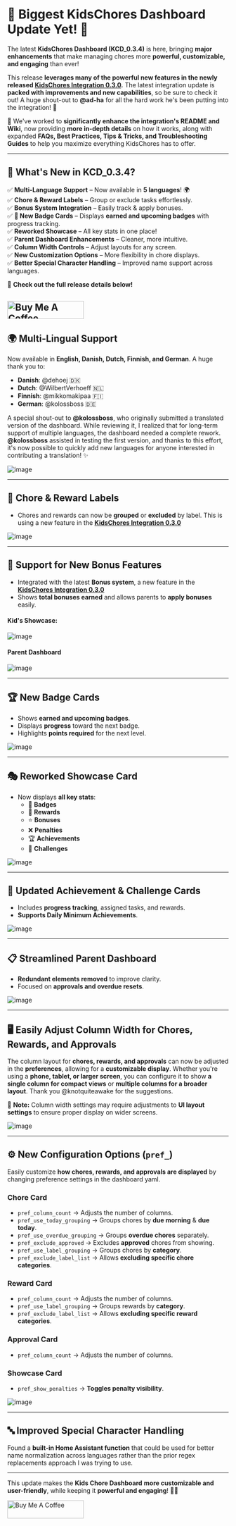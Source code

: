 # 🎉 **Biggest KidsChores Dashboard Update Yet!** 🚀  

The latest **KidsChores Dashboard (KCD_0.3.4)** is here, bringing **major enhancements** that make managing chores more **powerful, customizable, and engaging** than ever!  

This release **leverages many of the powerful new features in the newly released [KidsChores Integration 0.3.0](https://github.com/ad-ha/kidschores-ha).** The latest integration update is **packed with improvements and new capabilities**, so be sure to check it out!  A huge shout-out to **@ad-ha** for all the hard work he's been putting into the integration! 🙌

📖 We've worked to **significantly enhance the integration's README and Wiki**, now providing **more in-depth details** on how it works, along with expanded **FAQs, Best Practices, Tips & Tricks, and Troubleshooting Guides** to help you maximize everything KidsChores has to offer.  

---

## 🚀 **What's New in KCD_0.3.4?**  

✅ **Multi-Language Support** – Now available in **5 languages**! 🌍  
✅ **Chore & Reward Labels** – Group or exclude tasks effortlessly.  
✅ **Bonus System Integration** – Easily track & apply bonuses.  
✅ **🏅 New Badge Cards** – Displays **earned and upcoming badges** with progress tracking.  
✅ **Reworked Showcase** – All key stats in one place!  
✅ **Parent Dashboard Enhancements** – Cleaner, more intuitive.  
✅ **Column Width Controls** – Adjust layouts for any screen.  
✅ **New Customization Options** – More flexibility in chore displays.  
✅ **Better Special Character Handling** – Improved name support across languages.  

📖 **Check out the full release details below!**  

<a href="https://www.buymeacoffee.com/shillingcll" target="_blank"><img src="https://cdn.buymeacoffee.com/buttons/default-orange.png" alt="Buy Me A Coffee" height="41" width="174"></a>
---

## 🌍 Multi-Lingual Support
Now available in **English, Danish, Dutch, Finnish, and German**. A huge thank you to:
- **Danish**: @dehoej 🇩🇰  
- **Dutch**: @WilbertVerhoeff 🇳🇱  
- **Finnish**: @mikkomakipaa 🇫🇮  
- **German**: @kolossboss 🇩🇪  

A special shout-out to **@kolossboss**, who originally submitted a translated version of the dashboard. While reviewing it, I realized that for long-term support of multiple languages, the dashboard needed a complete rework. **@kolossboss** assisted in testing the first version, and thanks to this effort, it's now possible to quickly add new languages for anyone interested in contributing a translation! ✨

![image](https://github.com/user-attachments/assets/db4467a8-05a6-4db5-8028-93448be9fe1a)

---

## 📌 **Chore & Reward Labels**
- Chores and rewards can now be **grouped** or **excluded** by label.  This is using a new feature in the **[KidsChores Integration 0.3.0](https://github.com/ad-ha/kidschores-ha)**

![image](https://github.com/user-attachments/assets/dda5c0ed-f5cd-4404-bce7-9530b104d2a9)

---

## 🎯 **Support for New Bonus Features**
- Integrated with the latest **Bonus system**, a new feature in the **[KidsChores Integration 0.3.0](https://github.com/ad-ha/kidschores-ha)**
- Shows **total bonuses earned** and allows parents to **apply bonuses** easily.

#### Kid's Showcase:
![image](https://github.com/user-attachments/assets/6adc7c2c-50ad-4601-8ad4-11bec5fa39f3)

#### Parent Dashboard
![image](https://github.com/user-attachments/assets/f25db660-05fb-4d0b-a0c0-73ceb11703fd)

---

## 🏆 **New Badge Cards**
- Shows **earned and upcoming badges**.
- Displays **progress** toward the next badge.
- Highlights **points required** for the next level.

![image](https://github.com/user-attachments/assets/d4cb8ea4-a407-41be-af64-4750d0dbe24b)

---

## 🎭 **Reworked Showcase Card**
- Now displays **all key stats**:
  - 🏅 **Badges**
  - 🎁 **Rewards**
  - ⭐ **Bonuses**
  - ❌ **Penalties**
  - 🏆 **Achievements**
  - 🏁 **Challenges**

![image](https://github.com/user-attachments/assets/f1ac0c6a-1dc1-4b23-a21a-83d9adabb15b)


---

## 🏅 **Updated Achievement & Challenge Cards**
- Includes **progress tracking**, assigned tasks, and rewards.
- **Supports Daily Minimum Achievements**.

![image](https://github.com/user-attachments/assets/026b6b4c-963a-4d47-abf8-c79097fdadc7)

---

## 📋 **Streamlined Parent Dashboard**
- **Redundant elements removed** to improve clarity.
- Focused on **approvals and overdue resets**.

![image](https://github.com/user-attachments/assets/d24d5cb6-b530-40c3-bc87-c936d6f68836)

---

## 🖥️ **Easily Adjust Column Width for Chores, Rewards, and Approvals**  

The column layout for **chores, rewards, and approvals** can now be adjusted in the **preferences**, allowing for a **customizable display**. Whether you're using a **phone, tablet, or larger screen**, you can configure it to show **a single column for compact views** or **multiple columns for a broader layout**.  Thank you @knotquiteawake for the suggestions.

📌 **Note:** Column width settings may require adjustments to **UI layout settings** to ensure proper display on wider screens.  

![image](https://github.com/user-attachments/assets/d0449400-207d-4b4d-8cf1-f9f76c6aa9b8)

---

## ⚙️ **New Configuration Options (`pref_`)**
Easily customize **how chores, rewards, and approvals are displayed** by changing preference settings in the dashboard yaml.

### **Chore Card**
- `pref_column_count` → Adjusts the number of columns.
- `pref_use_today_grouping` → Groups chores by **due morning** & **due today**.
- `pref_use_overdue_grouping` → Groups **overdue chores** separately.
- `pref_exclude_approved` → Excludes **approved** chores from showing.
- `pref_use_label_grouping` → Groups chores by **category**.
- `pref_exclude_label_list` → Allows **excluding specific chore categories**.

### **Reward Card**
- `pref_column_count` → Adjusts the number of columns.
- `pref_use_label_grouping` → Groups rewards by **category**.
- `pref_exclude_label_list` → Allows **excluding specific reward categories**.

### **Approval Card**
- `pref_column_count` → Adjusts the number of columns.

### **Showcase Card**
- `pref_show_penalties` → **Toggles penalty visibility**.

![image](https://github.com/user-attachments/assets/5561d523-a259-434e-ad09-33d030be02f1)

---
## 🔤 Improved Special Character Handling
Found a **built-in Home Assistant function** that could be used for better name normalization across languages rather than the prior regex replacements approach I was trying to use.

---

This update makes the **Kids Chore Dashboard** **more customizable and user-friendly**, while keeping it **powerful and engaging**! 🚀😊

<a href="https://www.buymeacoffee.com/shillingcll" target="_blank"><img src="https://cdn.buymeacoffee.com/buttons/default-orange.png" alt="Buy Me A Coffee" height="41" width="174"></a>

